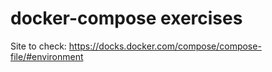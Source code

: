 # docker-compose exercises

Site to check: https://docks.docker.com/compose/compose-file/#environment
